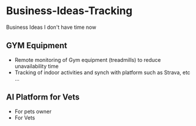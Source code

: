 # Business-Ideas-Tracking
Business Ideas I don't have time now

## GYM Equipment
- Remote monitoring of Gym equipment (treadmills) to reduce unavailability time
- Tracking of indoor activities and synch with platform such as Strava, etc ...

## AI Platform for Vets
- For pets owner
- For Vets
